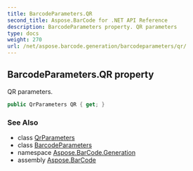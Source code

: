 ```yaml
---
title: BarcodeParameters.QR
second_title: Aspose.BarCode for .NET API Reference
description: BarcodeParameters property. QR parameters
type: docs
weight: 270
url: /net/aspose.barcode.generation/barcodeparameters/qr/
---
```

## BarcodeParameters.QR property

QR parameters.

```csharp
public QrParameters QR { get; }
```

### See Also

* class [QrParameters](../../qrparameters/)
* class [BarcodeParameters](../)
* namespace [Aspose.BarCode.Generation](../../../aspose.barcode.generation/)
* assembly [Aspose.BarCode](../../../)


